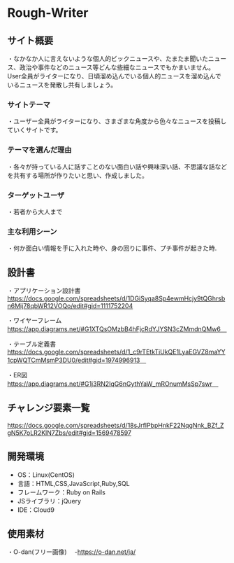 # Rough-Writer

## サイト概要
・なかなか人に言えないような個人的ビックニュースや、たまたま聞いたニュース、政治や事件などのニュース等どんな些細なニュースでもかまいません。User全員がライターになり、日頃溜め込んでいる個人的ニュースを溜め込んでいるニュースを発散し共有しましょう。

### サイトテーマ
・ユーザー全員がライターになり、さまざまな角度から色々なニュースを投稿していくサイトです。

### テーマを選んだ理由
・各々が持っている人に話すことのない面白い話や興味深い話、不思議な話などを共有する場所が作りたいと思い、作成しました。

### ターゲットユーザ
・若者から大人まで

### 主な利用シーン
・何か面白い情報を手に入れた時や、身の回りに事件、プチ事件が起きた時.


## 設計書
・アプリケーション設計書 
https://docs.google.com/spreadsheets/d/1DGiSyqa8Sp4ewmHcjy9tQGhrsbn6Mij78qbWR12VOQo/edit#gid=1111752204

・ワイヤーフレーム　
https://app.diagrams.net/#G1XTQsOMzbB4hFjcRdYJYSN3cZMmdnQMw6　

・テーブル定義書　
https://docs.google.com/spreadsheets/d/1_c9rTEtkTiUkQE1LyaEGVZ8maYY1cpWQTCmMsmP3DU0/edit#gid=1974996913　

・ER図 
https://app.diagrams.net/#G1j3RN2IqG6nGythYaW_mROnumMsSp7swr　


## チャレンジ要素一覧
https://docs.google.com/spreadsheets/d/18sJrflPbpHnkF22NqgNnk_BZf_ZgN5K7oLR2KlN7Zbs/edit#gid=1569478597

## 開発環境
- OS：Linux(CentOS)
- 言語：HTML,CSS,JavaScript,Ruby,SQL
- フレームワーク：Ruby on Rails
- JSライブラリ：jQuery
- IDE：Cloud9

## 使用素材
・O-dan(フリー画像)
　-https://o-dan.net/ja/
